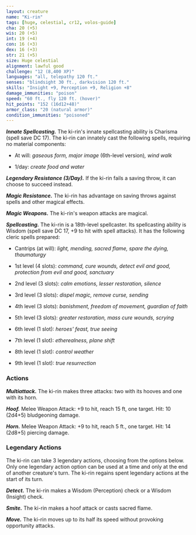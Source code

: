 ```yaml
---
layout: creature
name: "Ki-rin"
tags: [huge, celestial, cr12, volos-guide]
cha: 20 (+5)
wis: 20 (+5)
int: 19 (+4)
con: 16 (+3)
dex: 16 (+3)
str: 21 (+5)
size: Huge celestial
alignment: lawful good
challenge: "12 (8,400 XP)"
languages: "all, telepathy 120 ft."
senses: "blindsight 30 ft., darkvision 120 ft."
skills: "Insight +9, Perception +9, Religion +8"
damage_immunities: "poison"
speed: "60 ft., fly 120 ft. (hover)"
hit_points: "152 (16d12+48)"
armor_class: "20 (natural armor)"
condition_immunities: "poisoned"
---
```


***Innate Spellcasting.*** The ki-rin's innate spellcasting ability is Charisma (spell save DC 17). The ki-rin can innately cast the following spells, requiring no material components:

* At will: <i>gaseous form, major image </i>(6th-level version)<i>, wind walk</i>

* 1/day: <i>create food and water</i>

***Legendary Resistance (3/Day).*** If the ki-rin fails a saving throw, it can choose to succeed instead.

***Magic Resistance.*** The ki-rin has advantage on saving throws against spells and other magical effects.

***Magic Weapons.*** The ki-rin's weapon attacks are magical.

***Spellcasting.*** The ki-rin is a 18th-level spellcaster. Its spellcasting ability is Wisdom (spell save DC 17, +9 to hit with spell attacks). It has the following cleric spells prepared:

* Cantrips (at will): <i>light, mending, sacred flame, spare the dying, thaumaturgy</i>

* 1st level (4 slots): <i>command, cure wounds, detect evil and good, protection from evil and good, sanctuary</i>

* 2nd level (3 slots): <i>calm emotions, lesser restoration, silence</i>

* 3rd level (3 slots): <i>dispel magic, remove curse, sending</i>

* 4th level (3 slots): <i>banishment, freedom of movement, guardian of faith</i>

* 5th level (3 slots): <i>greater restoration, mass cure wounds, scrying</i>

* 6th level (1 slot): <i>heroes' feast, true seeing</i>

* 7th level (1 slot): <i>etherealness, plane shift</i>

* 8th level (1 slot): <i>control weather</i>

* 9th level (1 slot): <i>true resurrection</i>

### Actions

***Multiattack.*** The ki-rin makes three attacks: two with its hooves and one with its horn.

***Hoof.*** Melee Weapon Attack: +9 to hit, reach 15 ft, one target. Hit: 10 (2d4+5) bludgeoning damage.

***Horn.*** Melee Weapon Attack: +9 to hit, reach 5 ft., one target. Hit: 14 (2d8+5) piercing damage.

### Legendary Actions

The ki-rin can take 3 legendary actions, choosing from the options below. Only one legendary action option can be used at a time and only at the end of another creature's turn. The ki-rin regains spent legendary actions at the start of its turn.

***Detect.*** The ki-rin makes a Wisdom (Perception) check or a Wisdom (Insight) check.

***Smite.*** The ki-rin makes a hoof attack or casts sacred flame.

***Move.*** The ki-rin moves up to its half its speed without provoking opportunity attacks.
